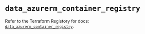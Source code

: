 # `data_azurerm_container_registry`

Refer to the Terraform Registory for docs: [`data_azurerm_container_registry`](https://registry.terraform.io/providers/hashicorp/azurerm/3.58.0/docs/data-sources/container_registry).
